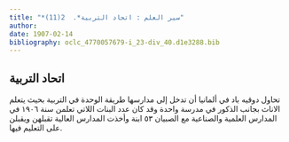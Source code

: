 ```yaml
---
title: "*سير العلم : اتحاد التربية*.  2(11)"
author: 
date: 1907-02-14
bibliography: oclc_4770057679-i_23-div_40.d1e3288.bib
---
```




##  اتحاد التربية 


 تحاول دوقيه باد في ألمانيا أن تدخل إلى مدارسها طريقة الوحدة في التربية بحيث يتعلم الاناث بجانب الذكور في مدرسة واحدة وقد كان عدد البنات اللاتي تعلمن سنة  ١٩٠٦  في المدارس العلمية والصناعية مع الصبيان  ٥٣  ابنة وأخذت المدارس العالية تقبلهن ويقبلن على التعليم فيها. 
